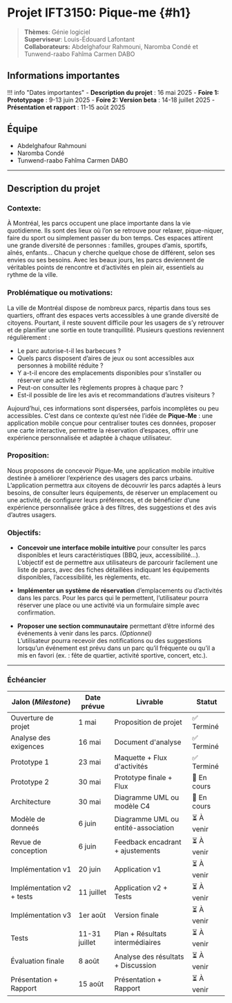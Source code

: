 # Projet IFT3150: Pique-me {#h1}

> **Thèmes**: Génie logiciel  
> **Superviseur**: Louis-Édouard Lafontant  
> **Collaborateurs:** Abdelghafour Rahmouni, Naromba Condé et Tunwend-raabo Fahîma Carmen DABO  

## **Informations importantes**

!!! info "Dates importantes"
    - **Description du projet** : 16 mai 2025
    - **Foire 1: Prototypage** : 9-13 juin 2025
    - **Foire 2: Version beta** : 14-18 juillet 2025
    - **Présentation et rapport** : 11-15 août 2025

## **Équipe**

- Abdelghafour Rahmouni
- Naromba Condé
- Tunwend-raabo Fahîma Carmen DABO 

***

## **Description du projet**

### Contexte:
À Montréal, les parcs occupent une place importante dans la vie quotidienne. Ils sont des
lieux où l’on se retrouve pour relaxer, pique-niquer, faire du sport ou simplement passer 
du bon temps. Ces espaces attirent une grande diversité de personnes : familles, groupes
d’amis, sportifs, aînés, enfants… Chacun y cherche quelque chose de différent, selon ses
envies ou ses besoins. Avec les beaux jours, les parcs deviennent de véritables points de 
rencontre et d’activités en plein air, essentiels au rythme de la ville.

### Problématique ou motivations:

La ville de Montréal dispose de nombreux parcs, répartis dans tous ses quartiers, offrant des espaces verts accessibles à une grande diversité de citoyens. Pourtant, il reste souvent difficile pour les usagers de s’y retrouver et de planifier une sortie en toute tranquillité. Plusieurs questions reviennent régulièrement :

- Le parc autorise-t-il les barbecues ?
- Quels parcs disposent d’aires de jeux ou sont accessibles aux personnes à mobilité réduite ?
- Y a-t-il encore des emplacements disponibles pour s’installer ou réserver une activité ?
- Peut-on consulter les règlements propres à chaque parc ?
- Est-il possible de lire les avis et recommandations d’autres visiteurs ?

Aujourd’hui, ces informations sont dispersées, parfois incomplètes ou peu accessibles. C’est dans ce contexte qu’est née l’idée de **Pique-Me** : une application mobile conçue pour centraliser toutes ces données, proposer une carte interactive, permettre la réservation d’espaces, offrir une expérience personnalisée et adaptée à chaque utilisateur.


### Proposition:

Nous proposons de concevoir Pique-Me, une application mobile intuitive destinée
à améliorer l’expérience des usagers des parcs urbains. L’application permettra 
aux citoyens de découvrir les parcs adaptés à leurs besoins, de consulter leurs 
équipements, de réserver un emplacement ou une activité, de configurer leurs 
préférences, et de bénéficier d’une expérience personnalisée grâce à des filtres,
des suggestions et des avis d’autres usagers.

### Objectifs:

- **Concevoir une interface mobile intuitive** pour consulter les parcs disponibles et leurs caractéristiques (BBQ, jeux, accessibilité...).  
  L’objectif est de permettre aux utilisateurs de parcourir facilement une liste de parcs, avec des fiches détaillées indiquant les équipements disponibles, l’accessibilité, les règlements, etc.

- **Implémenter un système de réservation**   d’emplacements ou d’activités dans les parcs.
  Pour les parcs qui le permettent, l’utilisateur pourra réserver une place ou une activité via un formulaire simple avec confirmation.

- **Proposer une section communautaire** permettant d’être informé des événements à venir dans les parcs. *(Optionnel)*  
  L’utilisateur pourra recevoir des notifications ou des suggestions lorsqu’un événement est prévu dans un parc qu’il fréquente ou qu’il a mis en favori (ex. : fête de quartier, activité sportive, concert, etc.).

***

### **Échéancier**

| Jalon (*Milestone*)            | Date prévue   | Livrable                            | Statut      |
|--------------------------------|---------------|-------------------------------------|-------------|
| Ouverture de projet            | 1 mai         | Proposition de projet               | ✅ Terminé   |
| Analyse des exigences          | 16 mai        | Document d'analyse                  | ✅ Terminé   |
| Prototype 1                    | 23 mai        | Maquette + Flux d'activités         | ✅ Terminé   |
| Prototype 2                    | 30 mai        | Prototype finale + Flux             | 🔄 En cours |
| Architecture                   | 30 mai        | Diagramme UML ou modèle C4          | 🔄 En cours |
| Modèle de donneés              | 6 juin        | Diagramme UML ou entité-association | ⏳ À venir   |
| Revue de conception            | 6 juin        | Feedback encadrant + ajustements    | ⏳ À venir   |
| Implémentation v1              | 20 juin       | Application v1                      | ⏳ À venir   |
| Implémentation v2 + tests      | 11 juillet    | Application v2 + Tests              | ⏳ À venir   |
| Implémentation v3              | 1er août      | Version finale                      | ⏳ À venir   |
| Tests                          | 11-31 juillet | Plan + Résultats intermédiaires     | ⏳ À venir   |
| Évaluation finale              | 8 août        | Analyse des résultats + Discussion  | ⏳ À venir   |
| Présentation + Rapport         | 15 août       | Présentation + Rapport              | ⏳ À venir   |
